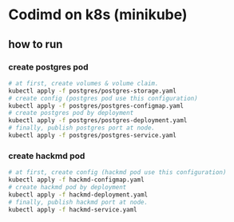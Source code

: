 # Codimd on k8s (minikube)

## how to run

### create postgres pod
```bash
# at first, create volumes & volume claim.
kubectl apply -f postgres/postgres-storage.yaml
# create config (postgres pod use this configuration)
kubectl apply -f postgres/postgres-configmap.yaml
# create postgres pod by deployment
kubectl apply -f postgres/postgres-deployment.yaml
# finally, publish postgres port at node.
kubectl apply -f postgres/postgres-service.yaml
```

### create hackmd pod
```bash
# at first, create config (hackmd pod use this configuration)
kubectl apply -f hackmd-configmap.yaml
# create hackmd pod by deployment
kubectl apply -f hackmd-deployment.yaml
# finally, publish hackmd port at node.
kubectl apply -f hackmd-service.yaml
```
